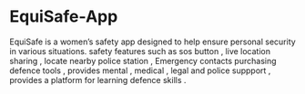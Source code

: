 # EquiSafe-App
EquiSafe is a women’s safety app designed to help ensure personal security in various situations. safety features such as sos button , live location sharing , locate nearby police station , Emergency contacts  purchasing  defence tools , provides mental , medical , legal and police suppport , provides a platform for learning defence skills .
